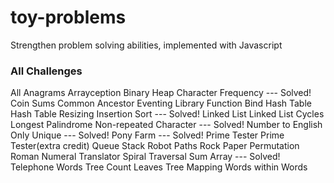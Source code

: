 # toy-problems
Strengthen problem solving abilities, implemented with Javascript

### All Challenges
All Anagrams
Arrayception
Binary Heap
Character Frequency --- Solved!
Coin Sums
Common Ancestor
Eventing Library
Function Bind
Hash Table
Hash Table Resizing
Insertion Sort --- Solved!
Linked List
Linked List Cycles
Longest Palindrome
Non-repeated Character --- Solved!
Number to English
Only Unique --- Solved!
Pony Farm --- Solved!
Prime Tester
Prime Tester(extra credit)
Queue Stack
Robot Paths
Rock Paper Permutation
Roman Numeral Translator
Spiral Traversal
Sum Array --- Solved!
Telephone Words
Tree Count Leaves
Tree Mapping
Words within Words